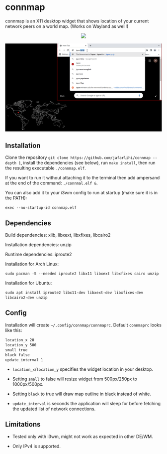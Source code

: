 # connmap
connmap is an X11 desktop widget that shows location of your current network peers on a world map.
(Works on Wayland as well!)

<p align="center"> 
  <img src="https://raw.githubusercontent.com/jafarlihi/connmap/master/sample.png?token=AKL72SZ6ZUB4HTXII7GKNWK6PYZPA">
</p>

![Demo](https://github.com/jafarlihi/file-hosting/blob/1261f88826242ef96d40bf0ffc6ed57ecca241e5/connmap-demo.gif?raw=true)

## Installation
Clone the repository `git clone https://github.com/jafarlihi/connmap --depth 1`, install the dependencies (see below), run `make install`, then run the resulting executable `./connmap.elf`.

If you want to run it without attaching it to the terminal then add ampersand at the end of the command: `./connmal.elf &`.

You can also add it to your i3wm config to run at startup (make sure it is in the PATH):
```
exec --no-startup-id connmap.elf
```

## Dependencies
Build dependencies: xlib, libxext, libxfixes, libcairo2

Installation dependencies: unzip

Runtime dependencies: iproute2

Installation for Arch Linux:
```
sudo pacman -S --needed iproute2 libx11 libxext libxfixes cairo unzip
```

Installation for Ubuntu:
```
sudo apt install iproute2 libx11-dev libxext-dev libxfixes-dev libcairo2-dev unzip
```

## Config
Installation will create `~/.config/connmap/connmaprc`. Default `connmaprc` looks like this:
```
location_x 20
location_y 500
small true
black false
update_interval 1
```
- `location_x`/`location_y` specifies the widget location in your desktop.

- Setting `small` to false will resize widget from 500px/250px to 1000px/500px.

- Setting `black` to true will draw map outline in black instead of white.

- `update_interval` is seconds the application will sleep for before fetching the updated list of network connections.
## Limitations
- Tested only with i3wm, might not work as expected in other DE/WM.

- Only IPv4 is supported.
